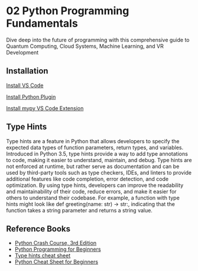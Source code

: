 # 02 Python Programming Fundamentals
Dive deep into the future of programming with this comprehensive guide to Quantum Computing, Cloud Systems, Machine Learning, and VR Development

## Installation

[Install VS Code](https://code.visualstudio.com/)

[Install Python Plugin](https://marketplace.visualstudio.com/items?itemName=ms-python.python)

[Install mypy VS Code Extension](https://marketplace.visualstudio.com/items?itemName=matangover.mypy)

## Type Hints
Type hints are a feature in Python that allows developers to specify the expected data types of function parameters, return types, and variables. Introduced in Python 3.5, type hints provide a way to add type annotations to code, making it easier to understand, maintain, and debug. Type hints are not enforced at runtime, but rather serve as documentation and can be used by third-party tools such as type checkers, IDEs, and linters to provide additional features like code completion, error detection, and code optimization. By using type hints, developers can improve the readability and maintainability of their code, reduce errors, and make it easier for others to understand their codebase. For example, a function with type hints might look like def greeting(name: str) -> str:, indicating that the function takes a string parameter and returns a string value.

## Reference Books
- [Python Crash Course, 3rd Edition](https://www.amazon.com/Python-Crash-Course-Eric-Matthes/dp/1718502702)
- [Python Programming for Beginners]()
- [Type hints cheat sheet](https://mypy.readthedocs.io/en/stable/cheat_sheet_py3.html)
- [Python Cheat Sheet for Beginners](https://www.datacamp.com/cheat-sheet/getting-started-with-python-cheat-sheet)
